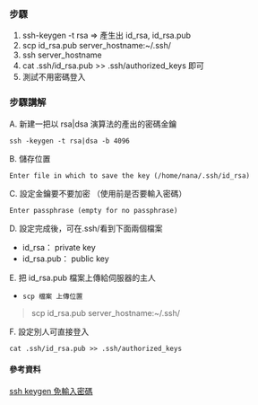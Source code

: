 ### 步驟

1. ssh-keygen -t rsa => 產生出 id_rsa, id_rsa.pub
2. scp id_rsa.pub server_hostname:~/.ssh/
3. ssh server_hostname
4. cat .ssh/id_rsa.pub >> .ssh/authorized_keys 即可
5. 測試不用密碼登入


### 步驟講解  
A.  新建一把以 rsa|dsa 演算法的產出的密碼金鑰  

```
ssh -keygen -t rsa|dsa -b 4096  
```  

B.  儲存位置
```  
Enter file in which to save the key (/home/nana/.ssh/id_rsa)  
```  

C.  設定金鑰要不要加密 （使用前是否要輸入密碼）
```
Enter passphrase (empty for no passphrase)
```  

D.  設定完成後，可在.ssh/看到下面兩個檔案  
  * id_rsa： private key  
  * id_rsa.pub： public key    

E.  把 id_rsa.pub 檔案上傳給伺服器的主人  
* ``` scp 檔案 上傳位置 ```  
> scp id_rsa.pub server_hostname:~/.ssh/

F.  設定別人可直接登入  
```  
cat .ssh/id_rsa.pub >> .ssh/authorized_keys  
```

#### 參考資料
[ssh keygen 免輸入密碼](https://blog.longwin.com.tw/2005/12/ssh_keygen_no_passwd/)
